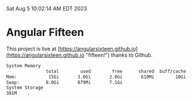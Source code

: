 Sat Aug  5 10:02:14 AM EDT 2023

# Angular Fifteen


This project is live at [https://angularsixteen.github.io](https://angularsixteen.github.io "fifteen!") thanks to Github.

```bash
System Memory
               total        used        free      shared  buff/cache   available
Mem:            15Gi       3.0Gi       2.0Gi       610Mi        10Gi        11Gi
Swap:          8.0Gi       879Mi       7.1Gi
System Storage
381M	.
```
